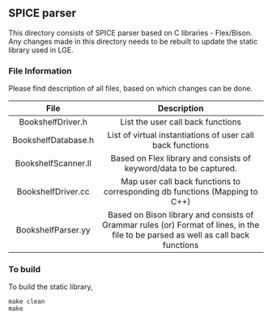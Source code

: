 ## SPICE parser

This directory consists of SPICE parser based on C libraries - Flex/Bison. Any changes made in this directory needs to be rebuilt to update the static library used in LGE.

### File Information

Please find description of all files, based on which changes can be done.

|         **File**        |                                                             **Description**                                                            |
|:-------------------:|:----------------------------------------------------------------------------------------------------------------------------------:|
|  BookshelfDriver.h  | List the user call back functions                                                                                                  |
| BookshelfDatabase.h | List of virtual instantiations of user call back functions                                                                         |
| BookshelfScanner.ll | Based on Flex library and consists of keyword/data to be captured.                                                                 |
|  BookshelfDriver.cc | Map user call back functions to corresponding db functions (Mapping to C++)                                                        |
|  BookshelfParser.yy | Based on Bison library and consists of Grammar rules (or) Format of lines, in the file to be parsed as well as call back functions |

### To build 

To build the static library,

```
make clean
make
```

